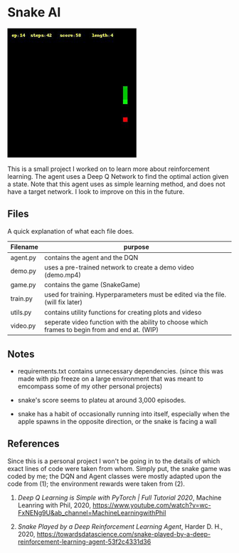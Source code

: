 # Snake AI

![Alt Text](demo.gif)

This is a small project I worked on to learn more about reinforcement learning. The agent uses a Deep Q Network to find the optimal action given a state. Note that this agent uses as simple learning method, and does not have a target network. I look to improve on this in the future.

## Files

A quick explanation of what each file does.

| Filename | purpose                                                                                         |
| -------- | ----------------------------------------------------------------------------------------------- |
| agent.py | contains the agent and the DQN                                                                  |
| demo.py  | uses a pre-trained network to create a demo video (demo.mp4)                                    |
| game.py  | contains the game (SnakeGame)                                                                   |
| train.py | used for training. Hyperparameters must be edited via the file. (will fix later)                |
| utils.py | contains utility functions for creating plots and videso                                        |
| video.py | seperate video function with the ability to choose which frames to begin from and end at. (WIP) |

## Notes

- requirements.txt contains unnecessary dependencies. (since this was made with pip freeze on a large environment that was meant to emcompass some of my other personal projects)

- snake's score seems to plateu at around 3,000 episodes.

- snake has a habit of occasionally running into itself, especially when the apple spawns in the opposite direction, or the snake is facing a wall

## References

Since this is a personal project I won't be going in to the details of which exact lines of code were taken from whom. Simply put, the snake game was coded by me; the DQN and Agent classes were mostly adapted upon the code from (1); the environment rewards were taken from (2).

1. _Deep Q Learning is Simple with PyTorch | Full Tutorial 2020_, Machine Leanring with Phil, 2020, https://www.youtube.com/watch?v=wc-FxNENg9U&ab_channel=MachineLearningwithPhil

2. _Snake Played by a Deep Reinforcement Learning Agent_, Harder D. H., 2020, https://towardsdatascience.com/snake-played-by-a-deep-reinforcement-learning-agent-53f2c4331d36
